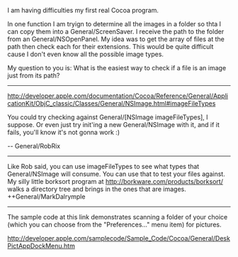 I am having difficulties my first real Cocoa program.  

In one function I am tryign to determine all the images in a  folder so thta I can copy them into a General/ScreenSaver.  I receive the path to the folder from an General/NSOpenPanel.  My idea was to get the array of files at the path then check each for their extensions.  This would be quite difficult cause I don't even know all the possible image types.  

My question to you is: What is the easiest way to check if a file is an image just from its path?

----

http://developer.apple.com/documentation/Cocoa/Reference/General/ApplicationKit/ObjC_classic/Classes/General/NSImage.html#imageFileTypes

You could try checking against     General/[NSImage imageFileTypes], I suppose. Or even just try init'ing a new General/NSImage with it, and if it fails, you'll know it's not gonna work :)

-- General/RobRix


----

Like Rob said, you can use imageFileTypes to see what types that General/NSImage will consume.  You can use that to test your files against.  My silly little borksort program at http://borkware.com/products/borksort/ walks a directory tree and brings in the ones that are images. ++General/MarkDalrymple

----

The sample code at this link demonstrates scanning a folder of your choice (which you can choose from the "Preferences..." menu item) for pictures.

http://developer.apple.com/samplecode/Sample_Code/Cocoa/General/DeskPictAppDockMenu.htm